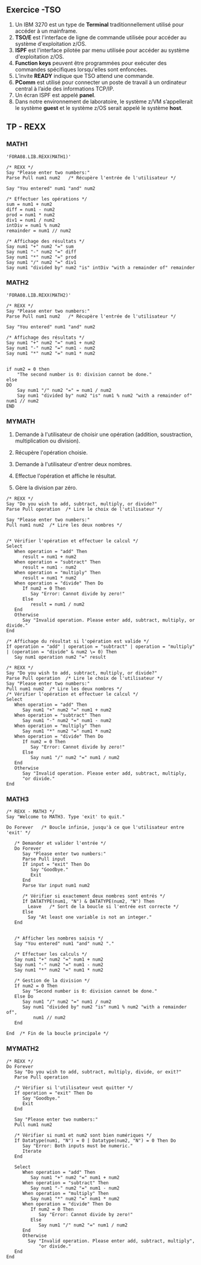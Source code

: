 ## Exercice -TSO


1. Un IBM 3270 est un type de **Terminal** traditionnellement utilisé pour accéder à un mainframe.  
2. **TSO/E** est l'interface de ligne de commande utilisée pour accéder au système d'exploitation z/OS.  
3. **ISPF** est l'interface pilotée par menu utilisée pour accéder au système d'exploitation z/OS.  
4. **Function keys** peuvent être programmées pour exécuter des commandes spécifiques lorsqu'elles sont enfoncées.  
5. L’invite **READY** indique que TSO attend une commande.  
6. **PComm** est utilisé pour connecter un poste de travail à un ordinateur central à l’aide des informations TCP/IP.  
7. Un écran ISPF est appelé **panel**.  
8. Dans notre environnement de laboratoire, le système z/VM s’appellerait le système **guest** et le système z/OS serait appelé le système **host**.  


## TP - REXX
### MATH1
```
'FORA08.LIB.REXX(MATH1)'
```

```batch
/* REXX */
Say "Please enter two numbers:"
Parse Pull num1 num2   /* Récupère l'entrée de l'utilisateur */

Say "You entered" num1 "and" num2

/* Effectuer les opérations */
sum = num1 + num2
diff = num1 - num2
prod = num1 * num2
div1 = num1 / num2
intDiv = num1 % num2
remainder = num1 // num2

/* Affichage des résultats */
Say num1 "+" num2 "=" sum
Say num1 "-" num2 "=" diff
Say num1 "*" num2 "=" prod
Say num1 "/" num2 "=" div1
Say num1 "divided by" num2 "is" intDiv "with a remainder of" remainder
```
### MATH2
```
'FORA08.LIB.REXX(MATH2)'
```

```
/* REXX */
Say "Please enter two numbers:"
Parse Pull num1 num2   /* Récupère l'entrée de l'utilisateur */

Say "You entered" num1 "and" num2

/* Affichage des résultats */
Say num1 "+" num2 "=" num1 + num2
Say num1 "-" num2 "=" num1 - num2
Say num1 "*" num2 "=" num1 * num2


if num2 = 0 then
    "The second number is 0: division cannot be done."
else
DO
    Say num1 "/" num2 "=" = num1 / num2 
    Say num1 "divided by" num2 "is" num1 % num2 "with a remainder of" num1 // num2
END
```

### MYMATH

1. Demande à l'utilisateur de choisir une opération (addition, soustraction, multiplication ou division).

2. Récupère l'opération choisie.

3. Demande à l'utilisateur d'entrer deux nombres.

4. Effectue l'opération et affiche le résultat.

5. Gère la division par zéro.

```
/* REXX */
Say "Do you wish to add, subtract, multiply, or divide?"
Parse Pull operation  /* Lire le choix de l'utilisateur */

Say "Please enter two numbers:"
Pull num1 num2  /* Lire les deux nombres */


/* Vérifier l'opération et effectuer le calcul */
Select
   When operation = "add" Then
      result = num1 + num2
   When operation = "subtract" Then
      result = num1 - num2
   When operation = "multiply" Then
      result = num1 * num2
   When operation = "divide" Then Do
      If num2 = 0 Then
         Say "Error: Cannot divide by zero!"
      Else
         result = num1 / num2
   End
   Otherwise
      Say "Invalid operation. Please enter add, subtract, multiply, or divide."
End

/* Affichage du résultat si l'opération est valide */
If operation = "add" | operation = "subtract" | operation = "multiply" | (operation = "divide" & num2 \= 0) Then
   Say num1 operation num2 "=" result

```
 
```
/* REXX */                                                              
Say "Do you wish to add, subtract, multiply, or divide?"                
Parse Pull operation  /* Lire le choix de l'utilisateur */                    
Say "Please enter two numbers:"                                         
Pull num1 num2  /* Lire les deux nombres */                             
/* Vérifier l'opération et effectuer le calcul */                       
Select                                                                  
   When operation = "add" Then                                          
      Say num1 "+" num2 "=" num1 + num2                                 
   When operation = "subtract" Then                                     
      Say num1 "-" num2 "=" num1 - num2                                 
   When operation = "multiply" Then                                     
      Say num1 "*" num2 "=" num1 * num2                                 
   When operation = "divide" Then Do                                    
      If num2 = 0 Then                                                  
         Say "Error: Cannot divide by zero!"                            
      Else                                                              
         Say num1 "/" num2 "=" num1 / num2                              
   End                                                                  
   Otherwise                                                            
      Say "Invalid operation. Please enter add, subtract, multiply, 
      "or divide."                                                                 
End                                                                     
```

### MATH3

```
/* REXX - MATH3 */
Say "Welcome to MATH3. Type 'exit' to quit."

Do Forever   /* Boucle infinie, jusqu'à ce que l'utilisateur entre 'exit' */

   /* Demander et valider l'entrée */
   Do Forever
      Say "Please enter two numbers:"
      Parse Pull input
      If input = "exit" Then Do
         Say "Goodbye."
         Exit
      End
      Parse Var input num1 num2
      
      /* Vérifier si exactement deux nombres sont entrés */
      If DATATYPE(num1, "N") & DATATYPE(num2, "N") Then
        Leave   /* Sort de la boucle si l'entrée est correcte */
      Else
        Say "At least one variable is not an integer."
   End


   /* Afficher les nombres saisis */
   Say "You entered" num1 "and" num2 "."

   /* Effectuer les calculs */
   Say num1 "+" num2 "=" num1 + num2
   Say num1 "-" num2 "=" num1 - num2
   Say num1 "*" num2 "=" num1 * num2

   /* Gestion de la division */
   If num2 = 0 Then
      Say "Second number is 0: division cannot be done."
   Else Do
      Say num1 "/" num2 "=" num1 / num2
      Say num1 "divided by" num2 "is" num1 % num2 "with a remainder of",
          num1 // num2
   End

End  /* Fin de la boucle principale */

```

### MYMATH2
```
/* REXX */
Do Forever
   Say "Do you wish to add, subtract, multiply, divide, or exit?"
   Parse Pull operation
   
   /* Vérifier si l'utilisateur veut quitter */
   If operation = "exit" Then Do
      Say "Goodbye."
      Exit
   End
   
   Say "Please enter two numbers:"
   Pull num1 num2

   /* Vérifier si num1 et num2 sont bien numériques */
   If Datatype(num1, "N") = 0 | Datatype(num2, "N") = 0 Then Do
      Say "Error: Both inputs must be numeric."
      Iterate
   End
   
   Select
      When operation = "add" Then
         Say num1 "+" num2 "=" num1 + num2
      When operation = "subtract" Then
         Say num1 "-" num2 "=" num1 - num2
      When operation = "multiply" Then
         Say num1 "*" num2 "=" num1 * num2
      When operation = "divide" Then Do
         If num2 = 0 Then
            Say "Error: Cannot divide by zero!"
         Else
            Say num1 "/" num2 "=" num1 / num2
      End
      Otherwise                                                            
        Say "Invalid operation. Please enter add, subtract, multiply", 
            "or divide."
   End     
End
```
